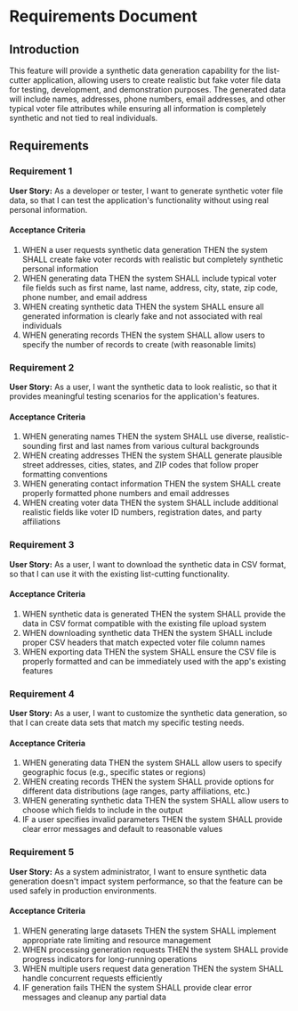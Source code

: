 # Requirements Document

## Introduction

This feature will provide a synthetic data generation capability for the list-cutter application, allowing users to create realistic but fake voter file data for testing, development, and demonstration purposes. The generated data will include names, addresses, phone numbers, email addresses, and other typical voter file attributes while ensuring all information is completely synthetic and not tied to real individuals.

## Requirements

### Requirement 1

**User Story:** As a developer or tester, I want to generate synthetic voter file data, so that I can test the application's functionality without using real personal information.

#### Acceptance Criteria

1. WHEN a user requests synthetic data generation THEN the system SHALL create fake voter records with realistic but completely synthetic personal information
2. WHEN generating data THEN the system SHALL include typical voter file fields such as first name, last name, address, city, state, zip code, phone number, and email address
3. WHEN creating synthetic data THEN the system SHALL ensure all generated information is clearly fake and not associated with real individuals
4. WHEN generating records THEN the system SHALL allow users to specify the number of records to create (with reasonable limits)

### Requirement 2

**User Story:** As a user, I want the synthetic data to look realistic, so that it provides meaningful testing scenarios for the application's features.

#### Acceptance Criteria

1. WHEN generating names THEN the system SHALL use diverse, realistic-sounding first and last names from various cultural backgrounds
2. WHEN creating addresses THEN the system SHALL generate plausible street addresses, cities, states, and ZIP codes that follow proper formatting conventions
3. WHEN generating contact information THEN the system SHALL create properly formatted phone numbers and email addresses
4. WHEN creating voter data THEN the system SHALL include additional realistic fields like voter ID numbers, registration dates, and party affiliations

### Requirement 3

**User Story:** As a user, I want to download the synthetic data in CSV format, so that I can use it with the existing list-cutting functionality.

#### Acceptance Criteria

1. WHEN synthetic data is generated THEN the system SHALL provide the data in CSV format compatible with the existing file upload system
2. WHEN downloading synthetic data THEN the system SHALL include proper CSV headers that match expected voter file column names
3. WHEN exporting data THEN the system SHALL ensure the CSV file is properly formatted and can be immediately used with the app's existing features

### Requirement 4

**User Story:** As a user, I want to customize the synthetic data generation, so that I can create data sets that match my specific testing needs.

#### Acceptance Criteria

1. WHEN generating data THEN the system SHALL allow users to specify geographic focus (e.g., specific states or regions)
2. WHEN creating records THEN the system SHALL provide options for different data distributions (age ranges, party affiliations, etc.)
3. WHEN generating synthetic data THEN the system SHALL allow users to choose which fields to include in the output
4. IF a user specifies invalid parameters THEN the system SHALL provide clear error messages and default to reasonable values

### Requirement 5

**User Story:** As a system administrator, I want to ensure synthetic data generation doesn't impact system performance, so that the feature can be used safely in production environments.

#### Acceptance Criteria

1. WHEN generating large datasets THEN the system SHALL implement appropriate rate limiting and resource management
2. WHEN processing generation requests THEN the system SHALL provide progress indicators for long-running operations
3. WHEN multiple users request data generation THEN the system SHALL handle concurrent requests efficiently
4. IF generation fails THEN the system SHALL provide clear error messages and cleanup any partial data